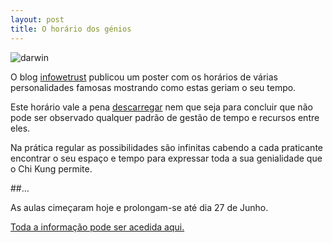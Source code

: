 ```yaml
---
layout: post
title: O horário dos génios
---
```


![darwin](http://devagar.org/imagens/2014-04-01.png)

O blog [infowetrust](http://infowetrust.com/2014/03/26/creative-routines/) publicou um poster com os horários de várias personalidades famosas mostrando como estas geriam o seu tempo. 

Este horário vale a pena [descarregar](http://infographwetrust.files.wordpress.com/2014/03/creative-routines-edit2-01.png) nem que seja para concluir que não pode ser observado qualquer padrão de gestão de tempo e recursos entre eles.

Na prática regular as possibilidades são infinitas cabendo a cada praticante encontrar o seu espaço e tempo para expressar toda a sua genialidade que o Chi Kung permite.

##…

As aulas cimeçaram hoje e prolongam-se até dia 27 de Junho. 

[Toda a informação pode ser acedida aqui.](http://devagar.org/regulares.html) 

 